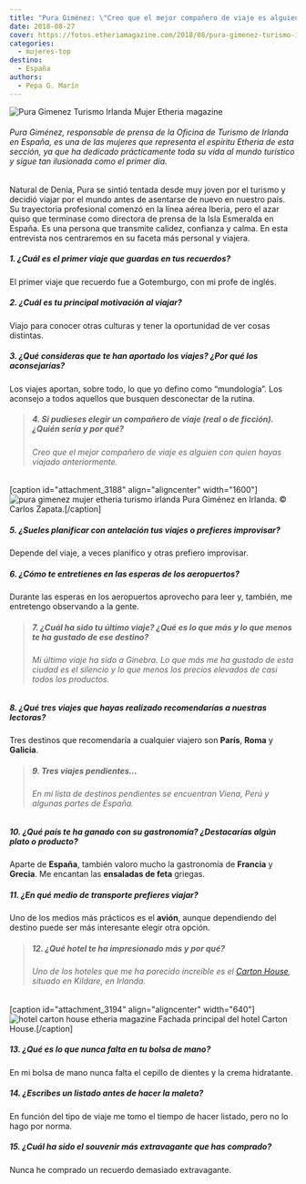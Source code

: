 ```yaml
---
title: "Pura Giménez: \"Creo que el mejor compañero de viaje es alguien con quien ya hayas viajado\""
date: 2018-08-27
cover: https://fotos.etheriamagazine.com/2018/08/pura-gimenez-turismo-irlanda.jpg
categories: 
  - mujeres-top
destino: 
  - España
authors: 
  - Pepa G. Marín
---
```


![Pura Gimenez Turismo Irlanda Mujer Etheria magazine](https://fotos.etheriamagazine.com/2018/08/pura-gimenez-turismo-irlanda-mujer-etheria.jpg "Pura Giménez es la directora de prensa de la oficina de turismo de Irlanda en España")

###### Pura Giménez, responsable de prensa de la Oficina de Turismo de Irlanda en España, es una de las mujeres que representa el espíritu Etheria de esta sección, ya que ha dedicado prácticamente toda su vida al mundo turístico y sigue tan ilusionada como el primer día.

Natural de Denia, Pura se sintió tentada desde muy joven por el turismo y decidió viajar por el mundo antes de asentarse de nuevo en nuestro país. Su trayectoria profesional comenzó en la línea aérea Iberia, pero el azar quiso que terminase como directora de prensa de la Isla Esmeralda en España. Es una persona que transmite calidez, confianza y calma. En esta entrevista nos centraremos en su faceta más personal y viajera.

##### 1\. ¿Cuál es el primer viaje que guardas en tus recuerdos?

El primer viaje que recuerdo fue a Gotemburgo, con mi profe de inglés.

##### 2\. ¿Cuál es tu principal motivación al viajar?

Viajo para conocer otras culturas y tener la oportunidad de ver cosas distintas.

##### 3\. ¿Qué consideras que te han aportado los viajes? ¿Por qué los aconsejarías?

Los viajes aportan, sobre todo, lo que yo defino como “mundología”. Los aconsejo a todos aquellos que busquen desconectar de la rutina.

> ##### 4\. Si pudieses elegir un compañero de viaje (real o de ficción). ¿Quién sería y por qué?
> 
> ###### Creo que el mejor compañero de viaje es alguien con quien hayas viajado anteriormente.

\[caption id="attachment\_3188" align="aligncenter" width="1600"\]![pura gimenez mujer etheria turismo irlanda](https://fotos.etheriamagazine.com/2018/08/pura-gimenez-turismo-irlanda.jpg "Pura Giménez es la directora de prensa de la oficina de turismo de Irlanda en España") Pura Giménez en Irlanda. © Carlos Zapata.\[/caption\]

##### 5\. ¿Sueles planificar con antelación tus viajes o prefieres improvisar?

Depende del viaje, a veces planifico y otras prefiero improvisar.

##### 6\. ¿Cómo te entretienes en las esperas de los aeropuertos?

Durante las esperas en los aeropuertos aprovecho para leer y, también, me entretengo observando a la gente.

> ##### 7\. ¿Cuál ha sido tu último viaje? ¿Qué es lo que más y lo que menos te ha gustado de ese destino?
> 
> ###### Mi último viaje ha sido a Ginebra. Lo que más me ha gustado de esta ciudad es el silencio y lo que menos los precios elevados de casi todos los productos.

##### 8\. ¿Qué tres viajes que hayas realizado recomendarías a nuestras lectoras?

Tres destinos que recomendaría a cualquier viajero son **París**, **Roma** y **Galicia**.

> ##### 9\. Tres viajes pendientes…
> 
> ###### En mi lista de destinos pendientes se encuentran Viena, Perú y algunas partes de España.

##### 10\. ¿Qué país te ha ganado con su gastronomía? ¿Destacarías algún plato o producto?

Aparte de **España**, también valoro mucho la gastronomía de **Francia** y **Grecia**. Me encantan las **ensaladas de feta** griegas.

##### 11\. ¿En qué medio de transporte prefieres viajar?

Uno de los medios más prácticos es el **avión**, aunque dependiendo del destino puede ser más interesante elegir otra opción.

> ##### 12\. ¿Qué hotel te ha impresionado más y por qué?
> 
> ###### Uno de los hoteles que me ha parecido increíble es el [Carton House](https://www.cartonhouse.com/), situado en Kildare, en Irlanda.

\[caption id="attachment\_3194" align="aligncenter" width="640"\]![hotel carton house etheria magazine](https://fotos.etheriamagazine.com/2018/08/carton-house-hotel-irlanda.jpg "El Carton House, situado en Irlanda, es el hotel favorito de Pura Giménez") Fachada principal del hotel Carton House.\[/caption\]

##### 13\. ¿Qué es lo que nunca falta en tu bolsa de mano?

En mi bolsa de mano nunca falta el cepillo de dientes y la crema hidratante.

##### 14\. ¿Escribes un listado antes de hacer la maleta?

En función del tipo de viaje me tomo el tiempo de hacer listado, pero no lo hago por norma.

##### 15\. ¿Cuál ha sido el souvenir más extravagante que has comprado?

Nunca he comprado un recuerdo demasiado extravagante.
